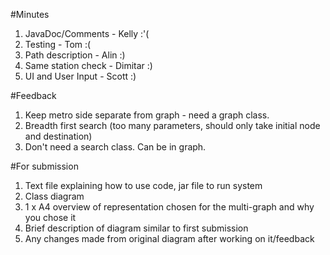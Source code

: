 #Minutes
1. JavaDoc/Comments - Kelly :'(
2. Testing - Tom :(
3. Path description - Alin :)
4. Same station check - Dimitar :)
5. UI and User Input - Scott :)
                   
#Feedback

1. Keep metro side separate from graph - need a graph class.
2. Breadth first search (too many parameters, should only take initial node and destination)
3. Don't need a search class. Can be in graph.

#For submission
1. Text file explaining how to use code, jar file to run system
2. Class diagram 
3. 1 x A4 overview of representation chosen for the multi-graph and why you chose it
4. Brief description of diagram similar to first submission
5. Any changes made from original diagram after working on it/feedback

                           